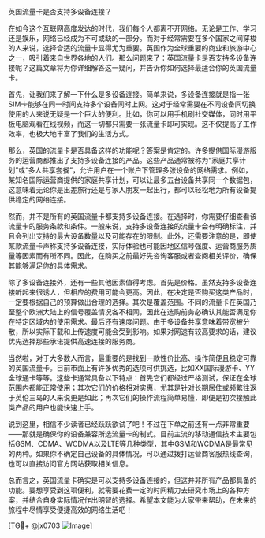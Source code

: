英国流量卡是否支持多设备连接？

在如今这个互联网高度发达的时代，我们每个人都离不开网络。无论是工作、学习还是娱乐，网络已经成为不可或缺的一部分。而对于经常需要在多个国家之间穿梭的人来说，选择合适的流量卡显得尤为重要。英国作为全球重要的商业和旅游中心之一，吸引着来自世界各地的人们。那么问题来了：英国流量卡是否支持多设备连接呢？这篇文章将为你详细解答这一疑问，并告诉你如何选择最适合你的英国流量卡。

首先，让我们来了解一下什么是多设备连接。简单来说，多设备连接就是指一张SIM卡能够在同一时间支持多个设备同时上网。这对于经常需要在不同设备间切换使用的人来说无疑是一个巨大的便利。比如，你可以用手机刷社交媒体，同时用平板电脑观看在线视频，而这一切都只需要一张流量卡即可实现。这不仅提高了工作效率，也极大地丰富了我们的生活方式。

那么，英国的流量卡是否具备这样的功能呢？答案是肯定的。许多提供国际漫游服务的运营商都推出了支持多设备连接的产品。这些产品通常被称为“家庭共享计划”或“多人共享套餐”，允许用户在一个账户下管理多张设备的网络需求。例如，某知名国际运营商提供的家庭共享计划，可以让最多五台设备共享同一个数据包，这意味着无论你是出差旅行还是与家人朋友一起出行，都可以轻松地为所有设备提供稳定的网络连接。

然而，并不是所有的英国流量卡都支持多设备连接。在选择时，你需要仔细查看该流量卡的服务条款和条件。一般来说，支持多设备连接的流量卡会有明确标注，并且会列出支持的最大设备数量以及可能存在的限制。此外，还需要注意的是，即使某款流量卡声称支持多设备连接，实际体验也可能因地区信号强度、运营商服务质量等因素而有所不同。因此，在购买之前最好先咨询客服或者查阅相关评价，确保其能够满足你的具体需求。

除了多设备连接外，还有一些其他因素值得考虑。首先是价格。虽然支持多设备连接听起来很诱人，但相应的费用可能会更高。因此，在决定是否购买这类产品时，一定要根据自己的预算做出合理的选择。其次是覆盖范围。不同的流量卡在英国乃至整个欧洲大陆上的信号覆盖情况各不相同，因此在选购前务必确认其能否满足你在特定区域内的使用需求。最后还有速度问题。由于多设备共享意味着带宽被分散，所以实际下载和上传速度可能会受到影响。如果对网速有较高要求的话，建议优先选择那些承诺提供高速连接的服务商。

当然啦，对于大多数人而言，最重要的是找到一款性价比高、操作简便且稳定可靠的英国流量卡。目前市面上有许多优秀的选项可供挑选，比如XX国际漫游卡、YY全球通卡等等。这些卡通常具备以下特点：首先它们都经过严格测试，保证在全球范围内都能正常使用；其次它们的价格相对实惠，尤其是针对长期居住或频繁往返于英伦三岛的人来说更是如此；再次它们的操作流程简单易懂，即便是初次接触此类产品的用户也能快速上手。

说到这里，相信不少读者已经跃跃欲试了吧！不过在下单之前还有一点非常重要——那就是确保你的设备兼容所选流量卡的制式。目前主流的移动通信技术主要包括GSM、CDMA、WCDMA以及LTE等几种类型，其中GSM和WCDMA是最常见的两种。如果你不确定自己设备的具体情况，可以通过拨打运营商客服热线查询，也可以直接访问官方网站获取相关信息。

总而言之，英国流量卡确实是可以支持多设备连接的，但这并非所有产品都具备的功能。要想享受到这项便利，就需要花费一定的时间精力去研究市场上的各种方案，并结合自身实际情况作出明智的选择。希望本文能为大家带来帮助，在未来的旅程中尽情享受便捷高效的网络生活吧！

[TG💪+ @jx0703 ![Image](https://github.com/user-attachments/assets/dbca1d08-cadb-493c-b0ec-ad6f7a83f270)]